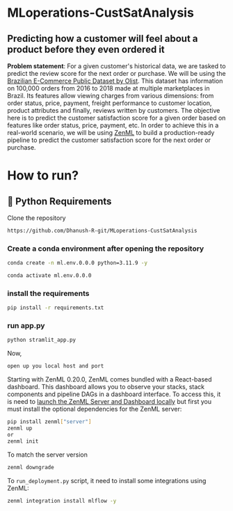 # MLoperations-CustSatAnalysis

## Predicting how a customer will feel about a product before they even ordered it

**Problem statement**: For a given customer's historical data, we are tasked to predict the review score for the next order or purchase. We will be using the [Brazilian E-Commerce Public Dataset by Olist](https://www.kaggle.com/datasets/olistbr/brazilian-ecommerce). This dataset has information on 100,000 orders from 2016 to 2018 made at multiple marketplaces in Brazil. Its features allow viewing charges from various dimensions: from order status, price, payment, freight performance to customer location, product attributes and finally, reviews written by customers. The objective here is to predict the customer satisfaction score for a given order based on features like order status, price, payment, etc. In order to achieve this in a real-world scenario, we will be using [ZenML](https://zenml.io/) to build a production-ready pipeline to predict the customer satisfaction score for the next order or purchase.

# How to run?

## :snake: Python Requirements

Clone the repository

```bash
https://github.com/Dhanush-R-git/MLoperations-CustSatAnalysis
```
### Create a conda environment after opening the repository

```bash
conda create -n ml.env.0.0.0 python=3.11.9 -y
```

```bash
conda activate ml.env.0.0.0
```

### install the requirements
```bash
pip install -r requirements.txt
```

### run app.py
```bash
python stramlit_app.py
```

Now,
```bash
open up you local host and port
```

Starting with ZenML 0.20.0, ZenML comes bundled with a React-based dashboard. This dashboard allows you
to observe your stacks, stack components and pipeline DAGs in a dashboard interface. To access this, it is need to [launch the ZenML Server and Dashboard locally](https://docs.zenml.io/user-guide/starter-guide#explore-the-dashboard) 
but first you must install the optional dependencies for the ZenML server:

```bash
pip install zenml["server"]
zenml up 
or
zenml init
```
To match the server version 
```bash
zenml downgrade
```

To `run_deployment.py` script, it need to install some integrations using ZenML:

```bash
zenml integration install mlflow -y
```



